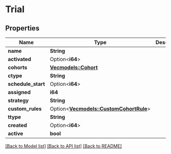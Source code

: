 # Trial

## Properties

Name | Type | Description | Notes
------------ | ------------- | ------------- | -------------
**name** | **String** |  | 
**activated** | Option<**i64**> |  | [optional]
**cohorts** | [**Vec<models::Cohort>**](Cohort.md) |  | 
**ctype** | **String** |  | 
**schedule_start** | Option<**i64**> |  | [optional]
**assigned** | **i64** |  | 
**strategy** | **String** |  | 
**custom_rules** | Option<[**Vec<models::CustomCohortRule>**](CustomCohortRule.md)> |  | [optional]
**ttype** | **String** |  | 
**created** | Option<**i64**> |  | [optional]
**active** | **bool** |  | 

[[Back to Model list]](../README.md#documentation-for-models) [[Back to API list]](../README.md#documentation-for-api-endpoints) [[Back to README]](../README.md)


